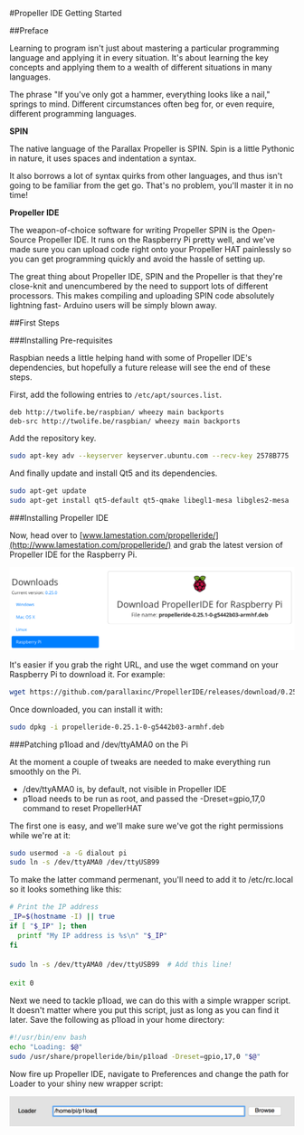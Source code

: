 #Propeller IDE Getting Started

##Preface

Learning to program isn't just about mastering a particular programming language
and applying it in every situation. It's about learning the key concepts
and applying them to a wealth of different situations in many languages.

The phrase "If you've only got a hammer, everything looks like a nail," springs to mind.
Different circumstances often beg for, or even require, different programming languages.

**SPIN**

The native language of the Parallax Propeller is SPIN. Spin is a little Pythonic in nature, 
it uses spaces and indentation a syntax.

It also borrows a lot of syntax quirks from other languages, and thus isn't going to be
familiar from the get go. That's no problem, you'll master it in no time!

**Propeller IDE**

The weapon-of-choice software for writing Propeller SPIN is the Open-Source Propeller IDE.
It runs on the Raspberry Pi pretty well, and we've made sure you can upload code right onto
your Propeller HAT painlessly so you can get programming quickly and avoid the hassle of setting up.

The great thing about Propeller IDE, SPIN and the Propeller is that they're close-knit and
unencumbered by the need to support lots of different processors. This makes compiling and uploading
SPIN code absolutely lightning fast- Arduino users will be simply blown away.

##First Steps

###Installing Pre-requisites

Raspbian needs a little helping hand with some of Propeller IDE's dependencies, but hopefully a future
release will see the end of these steps.

First, add the following entries to `/etc/apt/sources.list`.

```
deb http://twolife.be/raspbian/ wheezy main backports
deb-src http://twolife.be/raspbian/ wheezy main backports
```

Add the repository key.

```bash
sudo apt-key adv --keyserver keyserver.ubuntu.com --recv-key 2578B775
```

And finally update and install Qt5 and its dependencies.

```bash
sudo apt-get update
sudo apt-get install qt5-default qt5-qmake libegl1-mesa libgles2-mesa
```

###Installing Propeller IDE

Now, head over to [www.lamestation.com/propelleride/](http://www.lamestation.com/propelleride/) and grab the latest 
version of Propeller IDE for the Raspberry Pi.

![Propeller IDE download](images/propeller-ide-download.png)

It's easier if you grab the right URL, and use the wget command on your 
Raspberry Pi to download it. For example:

```bash
wget https://github.com/parallaxinc/PropellerIDE/releases/download/0.25.1/propelleride-0.25.1-0-g5442b03-armhf.deb
```

Once downloaded, you can install it with:

```bash
sudo dpkg -i propelleride-0.25.1-0-g5442b03-armhf.deb
```

###Patching p1load and /dev/ttyAMA0 on the Pi

At the moment a couple of tweaks are needed to make everything run smoothly on the Pi. 

* /dev/ttyAMA0 is, by default, not visible in Propeller IDE
* p1load needs to be run as root, and passed the -Dreset=gpio,17,0 command to reset PropellerHAT

The first one is easy, and we'll make sure we've got the right permissions while we're at it:

```bash
sudo usermod -a -G dialout pi
sudo ln -s /dev/ttyAMA0 /dev/ttyUSB99
```

To make the latter command permenant, you'll need to add it to /etc/rc.local so it looks something like this:

```bash
# Print the IP address
_IP=$(hostname -I) || true
if [ "$_IP" ]; then
  printf "My IP address is %s\n" "$_IP"
fi

sudo ln -s /dev/ttyAMA0 /dev/ttyUSB99  # Add this line!

exit 0
```

Next we need to tackle p1load, we can do this with a simple wrapper script. It doesn't matter where you put this script, just as long as you can find it later. Save the following as p1load in your home directory:

```bash
#!/usr/bin/env bash
echo "Loading: $@"
sudo /usr/share/propelleride/bin/p1load -Dreset=gpio,17,0 "$@"
```

Now fire up Propeller IDE, navigate to Preferences and change the path for Loader to your shiny new wrapper script:

![Propeller IDE loader path](images/propeller-ide-loader-path.png)



